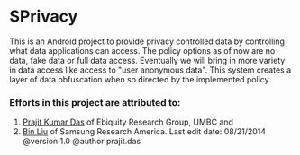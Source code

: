 # SPrivacy

This is an Android project to provide privacy controlled data by controlling what data applications can access. The policy options as of now are no data, fake data or full data access. Eventually we will bring in more variety in data access like access to "user anonymous data". This system creates a layer of data obfuscation when so directed by the implemented policy.

### Efforts in this project are attributed to: 
1. [Prajit Kumar Das](http://www.umbc.edu/~prajit1) of Ebiquity Research Group, UMBC and 
2. [Bin Liu](http://www-scf.usc.edu/~binliu) of Samsung Research America.
Last edit date: 08/21/2014
@version 1.0
@author prajit.das


